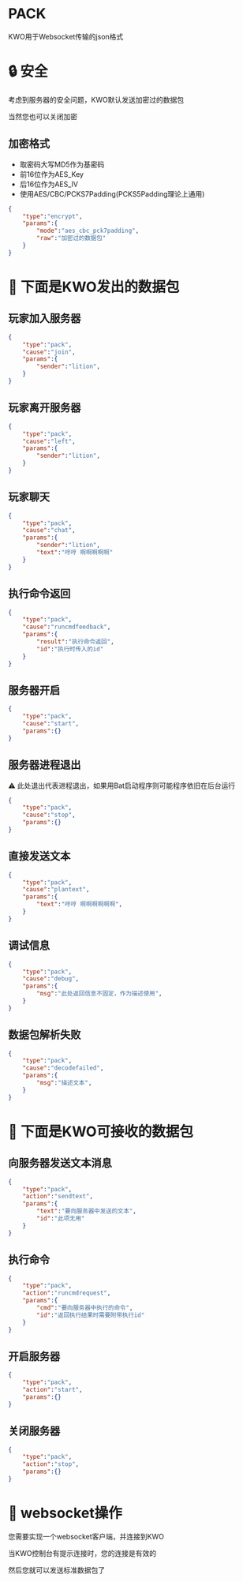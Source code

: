 # PACK

KWO用于Websocket传输的json格式

# 🔒 安全

考虑到服务器的安全问题，KWO默认发送加密过的数据包

当然您也可以关闭加密

## 加密格式

 - 取密码大写MD5作为基密码
 - 前16位作为AES_Key
 - 后16位作为AES_IV
 - 使用AES/CBC/PCKS7Padding(PCKS5Padding理论上通用)

```json
{
    "type":"encrypt",
    "params":{
        "mode":"aes_cbc_pck7padding",
        "raw":"加密过的数据包"
    }
}
```

# 🔀 下面是KWO发出的数据包

## 玩家加入服务器

``` json
{
    "type":"pack",
    "cause":"join",
    "params":{
        "sender":"lition",
    }
}
```

## 玩家离开服务器


``` json
{
    "type":"pack",
    "cause":"left",
    "params":{
        "sender":"lition",
    }
}
```

## 玩家聊天


``` json
{
    "type":"pack",
    "cause":"chat",
    "params":{
        "sender":"lition",
        "text":"哼哼 啊啊啊啊啊"
    }
}
```

## 执行命令返回


``` json
{
    "type":"pack",
    "cause":"runcmdfeedback",
    "params":{
        "result":"执行命令返回",
        "id":"执行时传入的id"
    }
}
```

## 服务器开启

``` json
{
    "type":"pack",
    "cause":"start",
    "params":{}
}
```

## 服务器进程退出

⚠️ 此处退出代表进程退出，如果用Bat启动程序则可能程序依旧在后台运行

``` json
{
    "type":"pack",
    "cause":"stop",
    "params":{}
}
```

## 直接发送文本

``` json
{
    "type":"pack",
    "cause":"plantext",
    "params":{
        "text":"哼哼 啊啊啊啊啊啊",
    }
}
```

## 调试信息


``` json
{
    "type":"pack",
    "cause":"debug",
    "params":{
        "msg":"此处返回信息不固定，作为描述使用",
    }
}
```

## 数据包解析失败

``` json
{
    "type":"pack",
    "cause":"decodefailed",
    "params":{
        "msg":"描述文本",
    }
}
```

# 🔀 下面是KWO可接收的数据包


## 向服务器发送文本消息

``` json
{
    "type":"pack",
    "action":"sendtext",
    "params":{
        "text":"要向服务器中发送的文本",
        "id":"此项无用"
    }
}
```

## 执行命令

``` json
{
    "type":"pack",
    "action":"runcmdrequest",
    "params":{
        "cmd":"要向服务器中执行的命令",
        "id":"返回执行结果时需要附带执行id"
    }
}
```

## 开启服务器

```json
{
    "type":"pack",
    "action":"start",
    "params":{}
}
```

## 关闭服务器

```json
{
    "type":"pack",
    "action":"stop",
    "params":{}
}
```

# 💬 websocket操作

您需要实现一个websocket客户端，并连接到KWO

当KWO控制台有提示连接时，您的连接是有效的

然后您就可以发送标准数据包了

